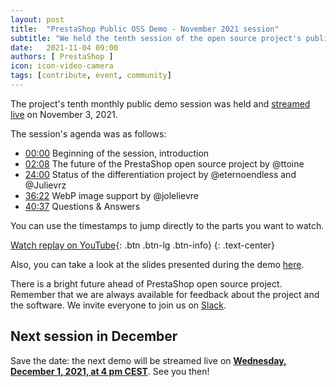 ```yaml
---
layout: post
title:  "PrestaShop Public OSS Demo - November 2021 session"
subtitle: "We held the tenth session of the open source project's public demo"
date:   2021-11-04 09:00
authors: [ PrestaShop ]
icon: icon-video-camera
tags: [contribute, event, community]
---
```


The project's tenth monthly public demo session was held and [streamed live](https://www.youtube.com/watch?v=jwOy3gx-MNs) on November 3, 2021.

The session's agenda was as follows:

- [00:00](https://www.youtube.com/watch?v=jwOy3gx-MNs) Beginning of the session, introduction
- [02:08](https://youtu.be/jwOy3gx-MNs?t=128) The future of the PrestaShop open source project by @ttoine
- [24:00](https://youtu.be/jwOy3gx-MNs?t=1440) Status of the differentiation project by @eternoendless and @Julievrz
- [36:22](https://youtu.be/jwOy3gx-MNs?t=2182) WebP image support by @jolelievre
- [40:37](https://youtu.be/jwOy3gx-MNs?t=2437) Questions & Answers


You can use the timestamps to jump directly to the parts you want to watch.

[Watch replay on YouTube](https://www.youtube.com/watch?v=jwOy3gx-MNs){: .btn .btn-lg .btn-info}
{: .text-center}

Also, you can take a look at the slides presented during the demo [here](https://docs.google.com/presentation/d/1DB2zO4bjgdZqgZonKy5OXIpb5z_UYpvr3dsvfx3234w/edit?usp=sharing).

There is a bright future ahead of PrestaShop open source project. Remember that we are always available for feedback about the project and the software. We invite everyone to join us on [Slack](https://www.prestashop-project.org/slack/).

## Next session in December

Save the date: the next demo will be streamed live on [**Wednesday, December 1, 2021, at 4 pm CEST**](https://www.youtube.com/watch?v=JmeIsE3ZC78). See you then!
